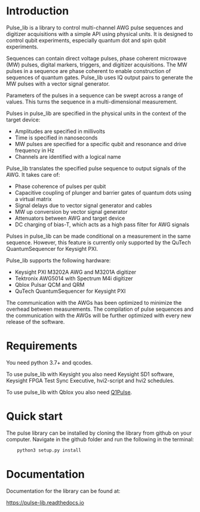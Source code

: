 # Introduction

Pulse_lib is a library to control multi-channel AWG pulse sequences and digitizer acquisitions
with a simple API using physical units. It is designed to control qubit experiments, especially quantum dot
and spin qubit experiments.

Sequences can contain direct voltage pulses, phase coherent microwave (MW) pulses, digital markers, triggers,
and digitizer acquisitions.
The MW pulses in a sequence are phase coherent to enable construction of sequences of quantum gates.
Pulse_lib uses IQ output pairs to generate the MW pulses with a vector signal generator.

Parameters of the pulses in a sequence can be swept across a range of values. This turns the sequence in a
multi-dimensional measurement.

Pulses in pulse_lib are specified in the physical units in the context of the target device:
* Amplitudes are specified in millivolts
* Time is specified in nanoseconds
* MW pulses are specified for a specific qubit and resonance and drive frequency in Hz
* Channels are identified with a logical name

Pulse_lib translates the specified pulse sequence to output signals of the AWG. It takes care of:
* Phase coherence of pulses per qubit
* Capacitive coupling of plunger and barrier gates of quantum dots using a virtual matrix
* Signal delays due to vector signal generator and cables
* MW up conversion by vector signal generator
* Attenuators between AWG and target device
* DC charging of bias-T, which acts as a high pass filter for AWG signals

Pulses in pulse_lib can be made conditional on a measurement in the same sequence. However, this feature
is currently only supported by the QuTech QuantumSequencer for Keysight PXI.

Pulse_lib supports the following hardware:
* Keysight PXI M3202A AWG and M3201A digitizer
* Tektronix AWG5014 with Spectrum M4i digitizer
* Qblox Pulsar QCM and QRM
* QuTech QuantumSequencer for Keysight PXI

The communication with the AWGs has been optimized to minimize the overhead between measurements.
The compilation of pulse sequences and the communication with the AWGs will be further optimized
with every new release of the software.

# Requirements
You need python 3.7+ and qcodes.

To use pulse_lib with Keysight you also need Keysight SD1 software, Keysight FPGA Test Sync Executive, hvi2-script
and hvi2 schedules.

To use pulse_lib with Qblox you also need [Q1Pulse](https://github.com/sldesnoo-Delft/q1pulse).

# Quick start
The pulse library can be installed by cloning the library from github on your computer.
Navigate in the github folder and run the following in the terminal:
```bash
	python3 setup.py install
```

# Documentation
Documentation for the library can be found at:

https://pulse-lib.readthedocs.io

